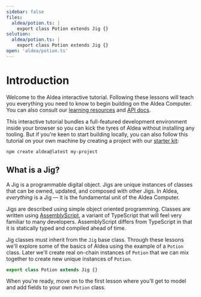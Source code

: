 ```yaml
---
sidebar: false
files:
  aldea/potion.ts: |
    export class Potion extends Jig {}
solution:
  aldea/potion.ts: |
    export class Potion extends Jig {}
open: 'aldea/potion.ts'
---
```


# Introduction

Welcome to the Aldea interactive tutorial. Following these lessons will teach you everything you need to know to begin building on the Aldea Computer. You can also consult our [learning resources](/learn/about-aldea) and [API docs](/api/sdk/modules).

This interactive tutorial bundles a full-featured development environment inside your browser so you can kick the tyres of Aldea without installing any tooling. But if you're keen to start building locally, you can also follow this tutorial on your own machine by creating a project with our [starter kit](https://github.com/aldeacomputer/aldea-js/tree/main/packages/create-aldea):

```
npm create aldea@latest my-project
```

## What is a Jig?

A Jig is a programmable digital object. Jigs are unique instances of classes that can be owned, updated, and composed with other Jigs. In Aldea, *everything* is a Jig &mdash; it is the fundamental unit of the Aldea Computer.

Jigs are described using simple object oriented programming. Classes are written using [AssemblyScript](/learn/assemblyscript), a variant of TypeScript that will feel very familiar to many developers. AssemblyScript differs from TypeScript in that it is statically typed and compiled ahead of time.

Jig classes must inherit from the `Jig` base class. Through these lessons we'll explore some of the basics of Aldea using the example of a `Potion` class. Later we'll create real on-chain instances of `Potion` that we can mix together to create new unique instances of `Potion`.

```ts
export class Potion extends Jig {}
```

When you're ready, move on to the first lesson where you'll get to model and add fields to your own `Potion` class.
